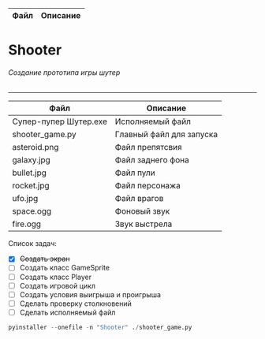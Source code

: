 | Файл | Описание |
|---   |---       |
# Shooter
###### Создание прототипа игры шутер

---

| Файл | Описание |
|---   |---       |
| Супер-пупер Шутер.exe| Исполняемый файл |
| shooter_game.py | Главный файл для запуска |
| asteroid.png | Файл препятсвия |
| galaxy.jpg | Файл заднего фона |
| bullet.jpg | Файл пули |
| rocket.jpg | Файл персонажа |
| ufo.jpg | Файл врагов |
| space.ogg | Фоновый звук |
| fire.ogg | Звук выстрела |

Список задач:
- [x] ~~Создать экран~~
- [ ] Создать класс GameSprite
- [ ] Создать класс Player
- [ ] Создать игровой цикл
- [ ] Создать условия выигрыша и проигрыша
- [ ] Сделать проверку столкновений
- [ ] Сделать исполняемый файл

```python
pyinstaller --onefile -n "Shooter" ./shooter_game.py
```